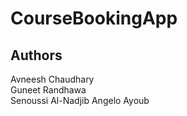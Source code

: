 # CourseBookingApp
## Authors
Avneesh Chaudhary<br>
Guneet Randhawa <br>
Senoussi Al-Nadjib
Angelo Ayoub
